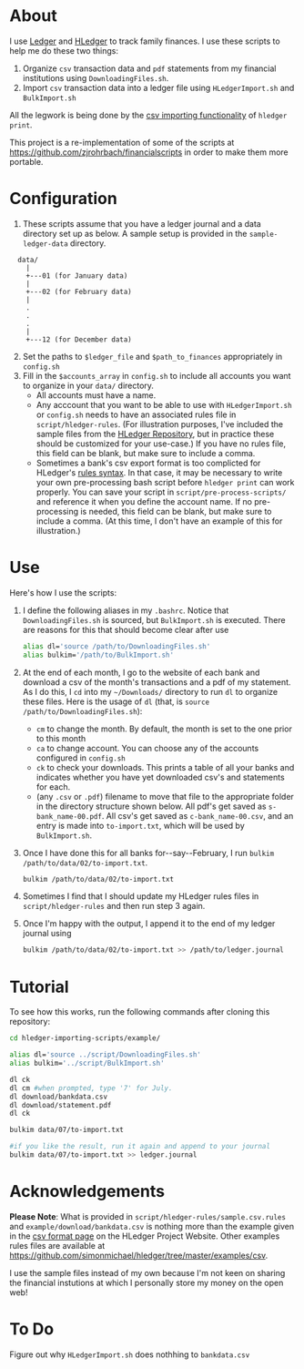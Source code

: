About
=====

I use [Ledger](https://www.ledger-cli.org) and [HLedger](https://www.hledger.org) to track family finances.  I use these scripts to help me do these two things:

1. Organize `csv` transaction data and `pdf` statements from my financial institutions using `DownloadingFiles.sh`.
2. Import `csv` transaction data into a ledger file using `HLedgerImport.sh` and `BulkImport.sh`

All the legwork is being done by the [csv importing functionality](https://hledger.org/import-csv.html) of `hledger print`.

This project is a re-implementation of some of the scripts at <https://github.com/zjrohrbach/financialscripts> in order to make them more portable.

Configuration
=============

1. These scripts assume that you have a ledger journal and a data directory set up as below.  A sample setup is provided in the `sample-ledger-data` directory.
~~~
  data/ 
    |
    +---01 (for January data)
    |
    +---02 (for February data)
    |
    .
    .
    .
    |
    +---12 (for December data)
~~~
2. Set the paths to `$ledger_file` and `$path_to_finances` appropriately in `config.sh`
3. Fill in the `$accounts_array` in `config.sh` to include all accounts you want to organize in your `data/` directory.  
    - All accounts must have a name.
    - Any acccount that you want to be able to use with `HLedgerImport.sh` or `config.sh` needs to have an associated rules file in `script/hledger-rules`.  (For illustration purposes, I've included the sample files from the [HLedger Repository](https://github.com/simonmichael/hledger/tree/master/examples/csv), but in practice these should be customized for your use-case.)  If you have no rules file, this field can be blank, but make sure to include a comma.
    - Sometimes a bank's csv export format is too complicted for HLedger's [rules syntax](https://hledger.org/import-csv.html).  In that case, it may be necessary to write your own pre-processing bash script before `hledger print` can work properly.  You can save your script in `script/pre-process-scripts/` and reference it when you define the account name.  If no pre-processing is needed, this field can be blank, but make sure to include a comma. (At this time, I don't have an example of this for illustration.)

Use
===
Here's how I use the scripts:

1. I define the following aliases in my `.bashrc`.  Notice that `DownloadingFiles.sh` is sourced, but `BulkImport.sh` is executed.  There are reasons for this that should become clear after use
    ~~~bash
    alias dl='source /path/to/DownloadingFiles.sh'
    alias bulkim='/path/to/BulkImport.sh'
    ~~~

2. At the end of each month, I go to the website of each bank and download a csv of the month's transactions and a pdf of my statement.  As I do this, I `cd` into my `~/Downloads/` directory to run `dl` to organize these files.  Here is the usage of `dl` (that, is `source /path/to/DownloadingFiles.sh`):
    - `cm` to change the month.  By default, the month is set to the one prior to this month
    - `ca` to change account.  You can choose any of the accounts configured in `config.sh`
    - `ck` to check your downloads.  This prints a table of all your banks and indicates whether you have yet downloaded csv's and statements for each.
    - (any `.csv` or `.pdf`) filename to move that file to the appropriate folder in the directory structure shown below.  All
    pdf's get saved as `s-bank_name-00.pdf`.  All csv's get saved as `c-bank_name-00.csv`, and an entry is made into 
    `to-import.txt`, which will be used by `BulkImport.sh`.

3. Once I have done this for all banks for--say--February, I run `bulkim /path/to/data/02/to-import.txt`.
    ~~~bash
    bulkim /path/to/data/02/to-import.txt
    ~~~  
4. Sometimes I find that I should update my HLedger rules files in `script/hledger-rules` and then run step 3 again.
5. Once I'm happy with the output, I append it to the end of my ledger journal using 
    ~~~bash
    bulkim /path/to/data/02/to-import.txt >> /path/to/ledger.journal
    ~~~

Tutorial
========
To see how this works, run the following commands after cloning this repository:

~~~bash
cd hledger-importing-scripts/example/

alias dl='source ../script/DownloadingFiles.sh'
alias bulkim='../script/BulkImport.sh'

dl ck
dl cm #when prompted, type '7' for July.
dl download/bankdata.csv
dl download/statement.pdf
dl ck

bulkim data/07/to-import.txt 

#if you like the result, run it again and append to your journal
bulkim data/07/to-import.txt >> ledger.journal
~~~

Acknowledgements
===============

**Please Note**: What is provided in `script/hledger-rules/sample.csv.rules` and `example/download/bankdata.csv` is nothing more than the example given in the [csv format page](https://hledger.org/hledger.html#csv-format) on the HLedger Project Website.  Other examples rules files are available at <https://github.com/simonmichael/hledger/tree/master/examples/csv>.

I use the sample files instead of my own because I'm not keen on sharing the financial instutions at which I personally store my money on the open web!

To Do
======

Figure out why `HLedgerImport.sh` does nothhing to `bankdata.csv`